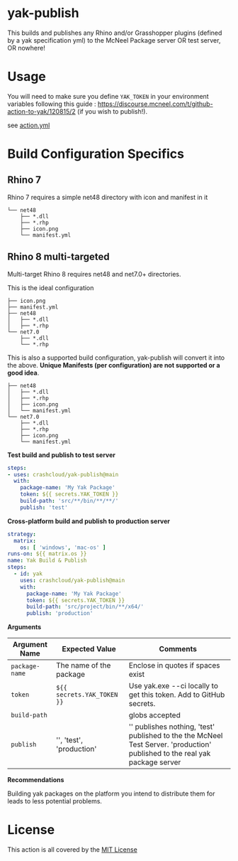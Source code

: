 # yak-publish

This builds and publishes any Rhino and/or Grasshopper plugins (defined by a yak specification yml) to the McNeel Package server OR test server, OR nowhere!


# Usage
You will need to make sure you define `YAK_TOKEN` in your environment variables following this guide : https://discourse.mcneel.com/t/github-action-to-yak/120815/2 (if you wish to publish!).

see [action.yml](https://github.com/crashcloud/yak-publish/blob/main/.github/workflows/action.yml)

# Build Configuration Specifics

## Rhino 7
Rhino 7 requires a simple net48 directory with icon and manifest in it
```
└── net48
    ├── *.dll
    ├── *.rhp
    ├── icon.png
    └── manifest.yml
```

## Rhino 8 multi-targeted
Multi-target Rhino 8 requires net48 and net7.0+ directories.

This is the ideal configuration
```
├── icon.png
├── manifest.yml
├── net48
│   ├── *.dll
│   ├── *.rhp
└── net7.0
    ├── *.dll
    └── *.rhp
```

This is also a supported build configuration, yak-publish will convert it into the above. **Unique Manifests (per configuration) are not supported or a good idea**.
```
├── net48
│   ├── *.dll
│   ├── *.rhp
│   ├── icon.png
│   └── manifest.yml
└── net7.0
    ├── *.dll
    ├── *.rhp
    ├── icon.png
    └── manifest.yml
```

**Test build and publish to test server**

``` yaml
steps:
- uses: crashcloud/yak-publish@main
  with:
  	package-name: 'My Yak Package'
  	token: ${{ secrets.YAK_TOKEN }}
  	build-path: 'src/**/bin/**/**/'
  	publish: 'test'
```

**Cross-platform build and publish to production server**

``` yaml
strategy:
  matrix:
    os: [ 'windows', 'mac-os' ]
runs-on: ${{ matrix.os }}
name: Yak Build & Publish
steps:
  - id: yak
    uses: crashcloud/yak-publish@main
    with:
      package-name: 'My Yak Package'
      token: ${{ secrets.YAK_TOKEN }}
      build-path: 'src/project/bin/**/x64/'
      publish: 'production'
```

**Arguments**

| Argument Name  | Expected Value             | Comments                                                                                                                   |
| -------------- | -------------------------- | ---------------------------------------------------------------------------------------------------------------------------|
| `package-name` | The name of the package    | Enclose in quotes if spaces exist                                                                                          |
| `token`        | `${{ secrets.YAK_TOKEN }}` | Use yak.exe --ci locally to get this token. Add to GitHub secrets.                                                         |
| `build-path`   |                            | globs accepted                                                                                                             |
| `publish`     | '', 'test', 'production'              | '' publishes nothing, 'test' published to the the McNeel Test Server. 'production' published to the real yak package server|



**Recommendations**

Building yak packages on the platform you intend to distribute them for leads to less potential problems.



# License

This action is all covered by the [MIT License](https://github.com/crashcloud/yak-publish/blob/main/LICENSE)
